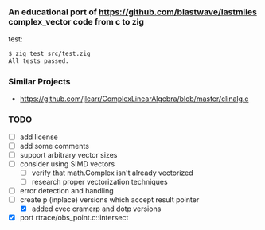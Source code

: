 ### An educational port of https://github.com/blastwave/lastmiles complex_vector code from c to zig
test:
```bash 
$ zig test src/test.zig 
All tests passed. 
```
### Similar Projects
 - https://github.com/jlcarr/ComplexLinearAlgebra/blob/master/clinalg.c

### TODO
- [ ] add license
- [ ] add some comments
- [ ] support arbitrary vector sizes
- [ ] consider using SIMD vectors
  - [ ] verify that math.Complex isn't already vectorized
  - [ ] research proper vectorization techniques
- [ ] error detection and handling
- [ ] create p (inplace) versions which accept result pointer
  - [x] added cvec cramerp and dotp versions
- [x] port rtrace/obs_point.c::intersect
